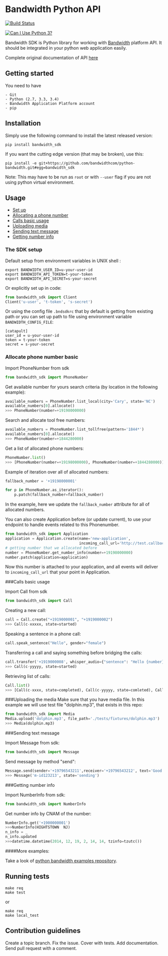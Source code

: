 # Bandwidth Python API

[![Build Status](https://travis-ci.org/bandwidthcom/python-bandwidth.svg?branch=master)](https://travis-ci.org/bandwidthcom/python-bandwidth)

[![Can I Use Python 3?](https://caniusepython3.com/project/bandwidth-sdk.svg)](https://caniusepython3.com/project/bandwidth-sdk)

Bandwidth SDK is Python library for working with [Bandwidth](https://catapult.inetwork.com/pages/home.jsf) platform API.
It should be integrated in your python web application easily.

Complete original documentation of API [here](https://catapult.inetwork.com/docs/)

## Getting started
You need to have

    - Git
    - Python (2.7, 3.3, 3.4)
    - Bandwidth Application Platform account
    - pip

## Installation
Simply use the following command to install the latest released version:
```console
pip install bandwidth_sdk
```

If you want the cutting edge version (that may be broken), use this:
```console
pip install -e git+https://github.com/bandwidthcom/python-bandwidth.git#egg=bandwidth_sdk
```
Note: This may have to be run as `root` or with `--user` flag if you are not using python virtual environment.


##  Usage
* [Set up](#the-sdk-setup)
* [Allocating a phone number ](#allocate-phone-number-basic)
* [Calls basic usage](#calls-basic-usage)
* [Uploading media](#uploading-the-media)
* [Sending text message](#uploading-the-media)
* [Getting number info](#getting-number-info)


### The SDK setup


Default setup from environment variables in UNIX shell :

```console
export BANDWIDTH_USER_ID=u-your-user-id
export BANDWIDTH_API_TOKEN=t-your-token
export BANDWIDTH_API_SECRET=s-your-secret
```
Or explicitly set up in code:

```python
from bandwidth_sdk import Client
Client('u-user', 't-token', 's-secret')
```

Or using the config file `.bndsdkrc` that by default is getting from existing path 
or you can set up path to file using environment variable `BANDWIDTH_CONFIG_FILE`:
```file
[catapult]
user_id = u-your-user-id
token = t-your-token
secret = s-your-secret
```

### Allocate phone number basic

Import PhoneNumber from sdk
```python
from bandwidth_sdk import PhoneNumber
```
Get available number for yours search criteria (by location in the following example):

```python
available_numbers = PhoneNumber.list_local(city='Cary', state='NC')
available_numbers[0].allocate()
>>> PhoneNumber(number=+19198000000)
```

Search and allocate tool free numbers:

```python
available_numbers = PhoneNumber.list_tollfree(pattern='1844*')
available_numbers[0].allocate()
>>> PhoneNumber(number=+1844280000)
```

Get a list of allocated phone numbers:

```python
PhoneNumber.list()
>>> [PhoneNumber(number=+19198000000), PhoneNumber(number=+1844280000)]
```

Example of iteration over all of allocated numbers:

```python
fallback_number = '+19198000001'

for p in PhoneNumber.as_iterator():
	p.patch(fallback_number=fallback_number)

```
In the example, here we update the <code>fallback_number</code> attribute for all of allocated numbers.

You can also create Application before (or update current), to use your endpoint to handle events related to this Phonenumber.

```python
from bandwidth_sdk import Application
application = Application.create(name='new-application',
                                 incoming_call_url='http://test.callback.info')
# getting number that we allocated before
number = PhoneNumber.get_number_info(number=+19198000000)
number.patch(application=application)
```

Now this number is attached to your application, and all events will deliver to `incoming_call_url` that your point in Application.

###Calls basic usage

Import Call from sdk
```python
from bandwidth_sdk import Call
```

Creating a new call:
```python
call = Call.create("+1919000001", "+1919000002")
>>> Call(c-xxxxx, state=started)
```
Speaking a sentence in a phone call:
```python
call.speak_sentence("Hello", gender="female")
```
Transferring a call and saying something before bridging the calls:
```python
call.transfer('+1919000008', whisper_audio={"sentence": "Hello {number}, thanks for calling"})
>>> Call(c-yyyyy, state=started)
```
Retrieving list of calls:
```python
Call.list()
>>> [Call(c-xxxx, state=completed), Call(c-yyyyy, state=comleted), Call(c-zzzz, state=started)]
```
###Uploading the media
Make sure that you have media file. In this example we will use test file "dolphin.mp3", that exists in this repo:

```python
from bandwidth_sdk import Media
Media.upload('dolphin.mp3', file_path='./tests/fixtures/dolphin.mp3')
>>> Media(dolphin.mp3)
```

###Sending text message

Import Message from sdk:
```python
from bandwidth_sdk import Message
```
Send message by method "send":

```python
Message.send(sender='+19796543211',receiver='+19796543212', text='Good morning, this is a test message', tag='test tag')
>>> Message('m-id123213', state='sending')
```

###Getting number info

Import NumberInfo from sdk:
```python
from bandwidth_sdk import NumberInfo
```

Get number info by CNAM of the number:

```python
NumberInfo.get('+1900000001')
>>>NumberInfo(HIGHTSTOWN  NJ)
n_info = _
n_info.updated
>>>datetime.datetime(2014, 12, 19, 2, 14, 14, tzinfo=tzutc())
```

####More examples:

Take a look of [python bandwidth examples repository](https://github.com/bandwidthcom/python-bandwidth-examples).

## Running tests
```console
make req
make test
```
or
```console
make req
make local_test
```

## Contribution guidelines

Create a topic branch. Fix the issue. Cover with tests. Add documentation. Send pull request with a comment.
